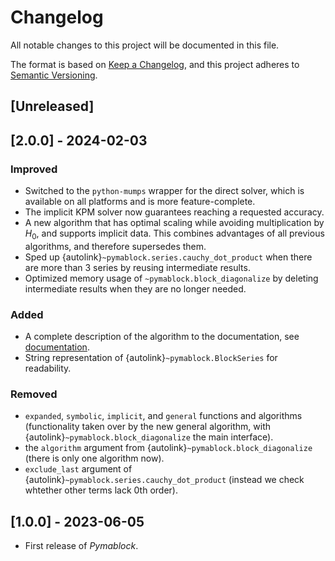 # Changelog

All notable changes to this project will be documented in this file.

The format is based on [Keep a Changelog](https://keepachangelog.com/en/1.0.0/),
and this project adheres to [Semantic Versioning](https://semver.org/spec/v2.0.0.html).

## [Unreleased]

## [2.0.0] - 2024-02-03

### Improved

- Switched to the `python-mumps` wrapper for the direct solver, which is
  available on all platforms and is more feature-complete.
- The implicit KPM solver now guarantees reaching a requested accuracy.
- A new algorithm that has optimal scaling while avoiding multiplication by
  $H_0$, and supports implicit data. This combines advantages
  of all previous algorithms, and therefore supersedes them.
- Sped up {autolink}`~pymablock.series.cauchy_dot_product` when there are more
  than 3 series by reusing intermediate results.
- Optimized memory usage of `~pymablock.block_diagonalize` by deleting
  intermediate results when they are no longer needed.

### Added

- A complete description of the algorithm to the documentation, see
  [documentation](algorithms.md).
- String representation of {autolink}`~pymablock.BlockSeries` for readability.

### Removed

- `expanded`, `symbolic`, `implicit`, and `general` functions and algorithms
  (functionality taken over by the new general algorithm, with
  {autolink}`~pymablock.block_diagonalize` the main interface).
- the `algorithm` argument from {autolink}`~pymablock.block_diagonalize` (there
  is only one algorithm now).
- `exclude_last` argument of {autolink}`~pymablock.series.cauchy_dot_product`
  (instead we check whtether other terms lack 0th order).

## [1.0.0] - 2023-06-05

- First release of _Pymablock_.
